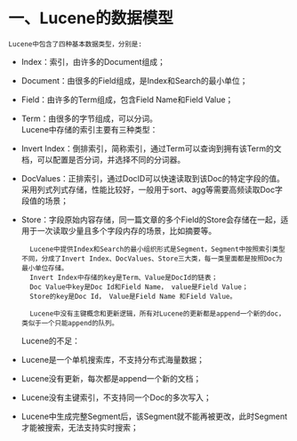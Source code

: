 # 一、Lucene的数据模型
    Lucene中包含了四种基本数据类型，分别是:
  - Index：索引，由许多的Document组成；
  - Document：由很多的Field组成，是Index和Search的最小单位；
  - Field：由许多的Term组成，包含Field Name和Field Value；
  - Term：由很多的字节组成，可以分词。  
    Lucene中存储的索引主要有三种类型：
  - Invert Index：倒排索引，简称索引，通过Term可以查询到拥有该Term的文档，可以配置是否分词，并选择不同的分词器。
  - DocValues：正排索引，通过DocID可以快速读取到该Doc的特定字段的值。采用列式列式存储，性能比较好，一般用于sort、agg等需要高频读取Doc字段值的场景；
  - Store：字段原始内容存储，同一篇文章的多个Field的Store会存储在一起，适用于一次读取少量且多个字段内存的场景，比如摘要等。
  
          Lucene中提供Index和Search的最小组织形式是Segment，Segment中按照索引类型不同，分成了Invert Index、DocValues、Store三大类，每一类里面都是按照Doc为最小单位存储。
          Invert Index中存储的key是Term、Value是DocId的链表；
          Doc Value中key是Doc Id和Field Name， value是Field Value；
          Store的key是Doc Id， Value是Field Name 和Field Value。

          Lucene中没有主键概念和更新逻辑，所有对Lucene的更新都是append一个新的doc，类似于一个只能append的队列。
    
    Lucene的不足：
  - Lucene是一个单机搜索库，不支持分布式海量数据；
  - Lucene没有更新，每次都是append一个新的文档；
  - Lucene没有主键索引，不支持同一个Doc的多次写入；
  - Lucene中生成完整Segment后，该Segment就不能再被更改，此时Segment才能被搜索，无法支持实时搜索；